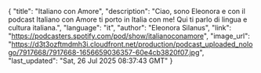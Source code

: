 {
    "title": "Italiano con Amore",
    "description": "Ciao, sono Eleonora e con il podcast Italiano con Amore ti porto in Italia con me! Qui ti parlo di lingua e cultura italiana.",
    "language": "it",
    "author": "Eleonora Silanus",
    "link": "https://podcasters.spotify.com/pod/show/italianoconamore",
    "image_url": "https://d3t3ozftmdmh3i.cloudfront.net/production/podcast_uploaded_nologo/7917668/7917668-1656659036357-60e4cb3820f07.jpg",
    "last_updated": "Sat, 26 Jul 2025 08:37:43 GMT"
}